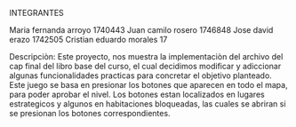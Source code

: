 INTEGRANTES 

Maria fernanda arroyo 1740443
Juan camilo rosero  1746848
Jose david erazo 1742505
Cristian eduardo morales  17

Descripciòn:
Este proyecto, nos muestra la implementaciòn del archivo del cap final del libro base del curso, el cual decidimos modificar y adiccionar algunas funcionalidades practicas para concretar el objetivo planteado.
Este juego se basa en presionar los botones que aparecen en todo el mapa, para poder aprobar el nivel.
Los botones estan localizados en lugares estrategicos y algunos en habitaciones bloqueadas, las cuales se abriran
si se presionan los botones correspondientes. 
